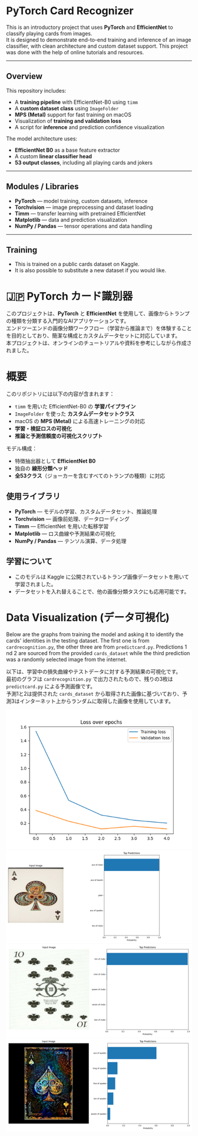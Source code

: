 # PyTorch Card Recognizer

This is an introductory project that uses **PyTorch** and **EfficientNet** to classify playing cards from images.  
It is designed to demonstrate end-to-end training and inference of an image classifier, with clean architecture and custom dataset support. This project was done with the help of online tutorials and resources.

---

## Overview

This repository includes:
- A **training pipeline** with EfficientNet-B0 using `timm`
- A **custom dataset class** using `ImageFolder`
- **MPS (Metal)** support for fast training on macOS
- Visualization of **training and validation loss**
- A script for **inference** and prediction confidence visualization

The model architecture uses:
- **EfficientNet B0** as a base feature extractor
- A custom **linear classifier head**
- **53 output classes**, including all playing cards and jokers

---

## Modules / Libraries

- **PyTorch** — model training, custom datasets, inference
- **Torchvision** — image preprocessing and dataset loading
- **Timm** — transfer learning with pretrained EfficientNet
- **Matplotlib** — data and prediction visualization
- **NumPy / Pandas** — tensor operations and data handling

---

## Training
- This is trained on a public cards dataset on Kaggle.
- It is also possible to substitute a new dataset if you would like.

# 🇯🇵 PyTorch カード識別器

このプロジェクトは、**PyTorch** と **EfficientNet** を使用して、画像からトランプの種類を分類する入門的なAIアプリケーションです。  
エンドツーエンドの画像分類ワークフロー（学習から推論まで）を体験することを目的としており、簡潔な構成とカスタムデータセットに対応しています。  
本プロジェクトは、オンラインのチュートリアルや資料を参考にしながら作成されました。

# 概要

このリポジトリには以下の内容が含まれます：
- `timm` を用いた EfficientNet-B0 の **学習パイプライン**
- `ImageFolder` を使った **カスタムデータセットクラス**
- macOS の **MPS (Metal)** による高速トレーニングの対応
- **学習・検証ロスの可視化**
- **推論と予測信頼度の可視化スクリプト**

モデル構成：
- 特徴抽出器として **EfficientNet B0**
- 独自の **線形分類ヘッド**
- **全53クラス**（ジョーカーを含むすべてのトランプの種類）に対応

## 使用ライブラリ

- **PyTorch** — モデルの学習、カスタムデータセット、推論処理
- **Torchvision** — 画像前処理、データローディング
- **Timm** — EfficientNet を用いた転移学習
- **Matplotlib** — ロス曲線や予測結果の可視化
- **NumPy / Pandas** — テンソル演算、データ処理

## 学習について

- このモデルは Kaggle に公開されているトランプ画像データセットを用いて学習されました。
- データセットを入れ替えることで、他の画像分類タスクにも応用可能です。

# Data Visualization (データ可視化)

Below are the graphs from training the model and asking it to identify the cards' identities in the testing dataset.
The first one is from `cardrecognition.py`, the other three are from `predictcard.py`. Predictions 1 nd 2 are sourced from the provided `cards_dataset` while the third prediction was a randomly selected image from the internet.

以下は、学習中の損失曲線やテストデータに対する予測結果の可視化です。  
最初のグラフは `cardrecognition.py` で出力されたもので、残りの3枚は `predictcard.py` による予測画像です。  
予測1と2は提供された `cards_dataset` から取得された画像に基づいており、予測3はインターネット上からランダムに取得した画像を使用しています。

![Loss Over Epoch](loss_over_epoch.png)
![Sample Prediction 1](sampleprediction1.png)
![Sample Prediction 2](sampleprediction2.png)
![Sample Prediction 3](sampleprediction3.png)
